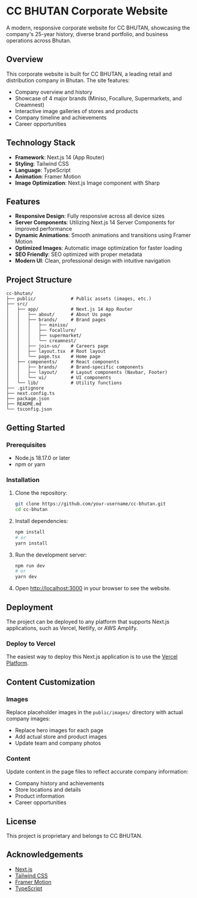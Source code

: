 # CC BHUTAN Corporate Website

A modern, responsive corporate website for CC BHUTAN, showcasing the company's 25-year history, diverse brand portfolio, and business operations across Bhutan.

## Overview

This corporate website is built for CC BHUTAN, a leading retail and distribution company in Bhutan. The site features:
- Company overview and history
- Showcase of 4 major brands (Miniso, Focallure, Supermarkets, and Creamnest)
- Interactive image galleries of stores and products
- Company timeline and achievements
- Career opportunities

## Technology Stack

- **Framework**: Next.js 14 (App Router)
- **Styling**: Tailwind CSS
- **Language**: TypeScript
- **Animation**: Framer Motion
- **Image Optimization**: Next.js Image component with Sharp

## Features

- **Responsive Design**: Fully responsive across all device sizes
- **Server Components**: Utilizing Next.js 14 Server Components for improved performance
- **Dynamic Animations**: Smooth animations and transitions using Framer Motion
- **Optimized Images**: Automatic image optimization for faster loading
- **SEO Friendly**: SEO optimized with proper metadata
- **Modern UI**: Clean, professional design with intuitive navigation

## Project Structure

```
cc-bhutan/
├── public/             # Public assets (images, etc.)
├── src/
│   ├── app/            # Next.js 14 App Router
│   │   ├── about/      # About Us page
│   │   ├── brands/     # Brand pages
│   │   │   ├── miniso/
│   │   │   ├── focallure/
│   │   │   ├── supermarket/
│   │   │   └── creamnest/
│   │   ├── join-us/    # Careers page
│   │   ├── layout.tsx  # Root layout
│   │   └── page.tsx    # Home page
│   ├── components/     # React components
│   │   ├── brands/     # Brand-specific components
│   │   ├── layout/     # Layout components (Navbar, Footer)
│   │   └── ui/         # UI components
│   └── lib/            # Utility functions
├── .gitignore
├── next.config.ts
├── package.json
├── README.md
└── tsconfig.json
```

## Getting Started

### Prerequisites

- Node.js 18.17.0 or later
- npm or yarn

### Installation

1. Clone the repository:
   ```bash
   git clone https://github.com/your-username/cc-bhutan.git
   cd cc-bhutan
   ```

2. Install dependencies:
   ```bash
   npm install
   # or
   yarn install
   ```

3. Run the development server:
   ```bash
   npm run dev
   # or
   yarn dev
   ```

4. Open [http://localhost:3000](http://localhost:3000) in your browser to see the website.

## Deployment

The project can be deployed to any platform that supports Next.js applications, such as Vercel, Netlify, or AWS Amplify.

### Deploy to Vercel

The easiest way to deploy this Next.js application is to use the [Vercel Platform](https://vercel.com/new?utm_medium=default-template&filter=next.js).

## Content Customization

### Images

Replace placeholder images in the `public/images/` directory with actual company images:
- Replace hero images for each page
- Add actual store and product images
- Update team and company photos

### Content

Update content in the page files to reflect accurate company information:
- Company history and achievements
- Store locations and details
- Product information
- Career opportunities

## License

This project is proprietary and belongs to CC BHUTAN.

## Acknowledgements

- [Next.js](https://nextjs.org/)
- [Tailwind CSS](https://tailwindcss.com/)
- [Framer Motion](https://www.framer.com/motion/)
- [TypeScript](https://www.typescriptlang.org/) 